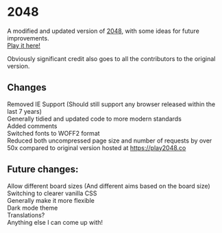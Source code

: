 # 2048

A modified and updated version of [2048](https://github.com/gabrielecirulli/2048), with some ideas for future improvements.  
[Play it here!](https://mck.is/2048)

Obviously significant credit also goes to all the contributors to the original version.

## Changes

Removed IE Support (Should still support any browser released within the last 7 years)  
Generally tidied and updated code to more modern standards  
Added comments  
Switched fonts to WOFF2 format  
Reduced both uncompressed page size and number of requests by over 50x compared to original version hosted at <https://play2048.co>

## Future changes:

Allow different board sizes (And different aims based on the board size)  
Switching to clearer vanilla CSS  
Generally make it more flexible  
Dark mode theme  
Translations?  
Anything else I can come up with!
